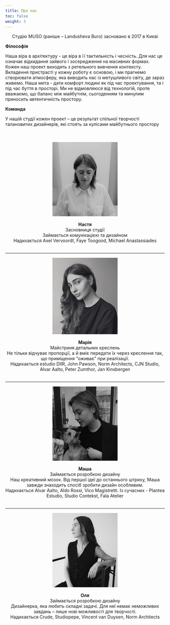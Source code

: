 ```yaml
---
title: Про нас
toc: false
weight: 3
---
```

<p></p>
<center>
<p>Студію MUSO (раніше – Landusheva Buro) засновано в 2017 в Києві</p>
</center>

**Філософія**

Наша віра в архітектуру - це віра в її тактильність і чесність. Для нас це означає відкидання зайвого і зосередження на масивних формах. Кожен наш проект виходить з ретельного вивчення контексту. Вкладення пристрасті у кожну роботу є основою, і ми прагнемо створювати атмосферу, яка виводить нас із метушливого світу, де зараз живемо. Наша мета - дати комфорт людині як під час проектування, та і під час буття в просторі. Ми не відмовляюся від технологій, проте вважаємо, що баланс між майбутнім, сьогоденням та минулим приносить автентичність простору.

**Команда**

У нашій студії кожен проект – це результат спільної творчості талановитих дизайнерів, які стоять за кулісами майбутнього простору  
<br></br>

<center>

![nastia](nastia3.jpg)

**Настя**  
Засновниця студії  
Займається комунікацією та дизайном  
Надихається Axel Vervoordt, Faye Toogood, Michael Anastassiades
<br></br>
<hr></hr>

![mariia](mariia2.jpg)

**Марія**  
Майстриня детальних креслень  
Не тільки відчуває пропорції, а й вміє передати їх через креслення так, що приміщення "оживає" при реалізації.  
Надихається estudio DIIR, John Pawson, Norm Architects, CJN Studio, Alvar Aalto, Peter Zumthor, Jan Kinsbergen
<br></br>
<hr></hr>

![masha](masha2.jpg)

**Маша**  
Займається розробкою дизайну  
Наш креативний мозок. Від першої ідеї до останнього штриху, Маша завжди знаходить спосіб зробити дизайн особливим.   
Надихається Alvar Aalto, Aldo Rossi, Vico Magistretti. Із сучасних - Plantea Estudio, Studio Contekst, Fala Atelier
<br></br>
<hr></hr>

![olya](olya2.jpg)

**Оля**  
Займається розробкою дизайну  
Дизайнерка, яка любить складні задачі. Для неї немає неможливих завдань – лише нові можливості для творчості.     
Надихається Crude, Studiopepe, Vincent van Duysen, Norm Architects
<br></br>

</center>